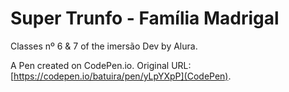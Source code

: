 ﻿# Super Trunfo - Família Madrigal



Classes nº 6 & 7 of the imersão Dev by Alura.<br/>


A Pen created on CodePen.io. Original URL: [https://codepen.io/batuira/pen/yLpYXpP](CodePen).




